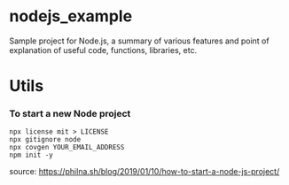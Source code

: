 # nodejs_example
Sample project for Node.js, a summary of various features and point of explanation of useful code, functions, libraries, etc.
# Utils
### To start a new Node project
```
npx license mit > LICENSE
npx gitignore node
npx covgen YOUR_EMAIL_ADDRESS
npm init -y
```
source: https://philna.sh/blog/2019/01/10/how-to-start-a-node-js-project/


